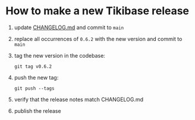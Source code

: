# How to make a new Tikibase release

1. update [CHANGELOG.md](CHANGELOG.md) and commit to `main`
2. replace all occurrences of `0.6.2` with the new version and commit to `main`
3. tag the new version in the codebase:

       git tag v0.6.2
4. push the new tag:

       git push --tags
5. verify that the release notes match CHANGELOG.md
6. publish the release
